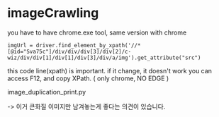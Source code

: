 # imageCrawling


you have to have chrome.exe tool, same version with chrome

    imgUrl = driver.find_element_by_xpath('//*[@id="Sva75c"]/div/div/div[3]/div[2]/c-wiz/div/div[1]/div[1]/div[3]/div/a/img').get_attribute("src")
    
this code line(xpath) is important. if it change, it doesn't work
you can access F12, and copy XPath. ( only chrome, NO EDGE )





image_duplication_print.py

-> 이거 큰화질 이미지만 남겨놓는게 좋다는 의견이 있습니다.
